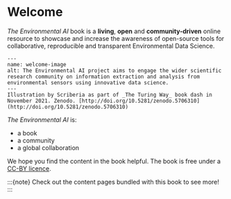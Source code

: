 # Welcome 

_The Environmental AI_ book is a  **living**, **open** and **community-driven** online resource to showcase and increase the awareness of open-source tools for collaborative, reproducible and transparent Environmental Data Science.

```{figure} figures/welcome.jpg
---
name: welcome-image
alt: The Environmental AI project aims to engage the wider scientific research community on information extraction and analysis from environmental sensors using innovative data science.
---
Illustration by Scriberia as part of _The Turing Way_ book dash in November 2021. Zenodo. [http://doi.org/10.5281/zenodo.5706310](http://doi.org/10.5281/zenodo.5706310)
```

_The Environmental AI_ is:

* a book
* a community
* a global collaboration

We hope you find the content in the book helpful.
The book is free under a [CC-BY licence](https://github.com/acocac/environmental-ai-book/blob/master/LICENSE.md).

:::{note}
Check out the content pages bundled with this book to see more!
:::